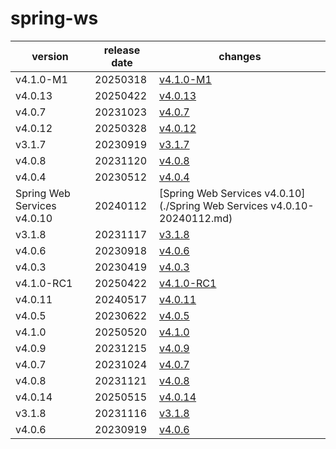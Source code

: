 # spring-ws	


|version|release date|changes|
|---|---|---|
|v4.1.0-M1|20250318|[v4.1.0-M1](./v4.1.0-M1-20250318.md)|
|v4.0.13|20250422|[v4.0.13](./v4.0.13-20250422.md)|
|v4.0.7|20231023|[v4.0.7](./v4.0.7-20231023.md)|
|v4.0.12|20250328|[v4.0.12](./v4.0.12-20250328.md)|
|v3.1.7|20230919|[v3.1.7](./v3.1.7-20230919.md)|
|v4.0.8|20231120|[v4.0.8](./v4.0.8-20231120.md)|
|v4.0.4|20230512|[v4.0.4](./v4.0.4-20230512.md)|
|Spring Web Services v4.0.10|20240112|[Spring Web Services v4.0.10](./Spring Web Services v4.0.10-20240112.md)|
|v3.1.8|20231117|[v3.1.8](./v3.1.8-20231117.md)|
|v4.0.6|20230918|[v4.0.6](./v4.0.6-20230918.md)|
|v4.0.3|20230419|[v4.0.3](./v4.0.3-20230419.md)|
|v4.1.0-RC1|20250422|[v4.1.0-RC1](./v4.1.0-RC1-20250422.md)|
|v4.0.11|20240517|[v4.0.11](./v4.0.11-20240517.md)|
|v4.0.5|20230622|[v4.0.5](./v4.0.5-20230622.md)|
|v4.1.0|20250520|[v4.1.0](./v4.1.0-20250520.md)|
|v4.0.9|20231215|[v4.0.9](./v4.0.9-20231215.md)|
|v4.0.7|20231024|[v4.0.7](./v4.0.7-20231024.md)|
|v4.0.8|20231121|[v4.0.8](./v4.0.8-20231121.md)|
|v4.0.14|20250515|[v4.0.14](./v4.0.14-20250515.md)|
|v3.1.8|20231116|[v3.1.8](./v3.1.8-20231116.md)|
|v4.0.6|20230919|[v4.0.6](./v4.0.6-20230919.md)|
